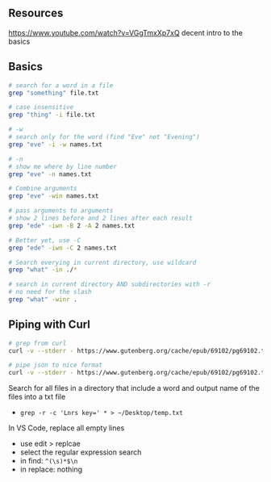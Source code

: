 
## Resources
https://www.youtube.com/watch?v=VGgTmxXp7xQ decent intro to the basics

## Basics
```sh
# search for a word in a file
grep "something" file.txt

# case insensitive
grep "thing" -i file.txt

# -w
# search only for the word (find "Eve" not "Evening")
grep "eve" -i -w names.txt

# -n 
# show me where by line number 
grep "eve" -n names.txt

# Combine arguments
grep "eve" -win names.txt

# pass arguments to arguments
# show 2 lines before and 2 lines after each result
grep "ede" -iwn -B 2 -A 2 names.txt

# Better yet, use -C
grep "ede" -iwn -C 2 names.txt

# Search everying in current directory, use wildcard
grep "what" -in ./*

# search in current directory AND subdirectories with -r 
# no need for the slash
grep "what" -winr .
```

## Piping with Curl
```sh 
# grep from curl
curl -v --stderr - https://www.gutenberg.org/cache/epub/69102/pg69102.txt | grep "website" -i

# pipe json to nice format
curl -v --stderr - https://www.gutenberg.org/cache/epub/69102/pg69102.txt | python3 -m json.tool
```

Search for all files in a directory that include a word
and output name of the files into a txt file

* `grep -r -c 'Lnrs key=' * > ~/Desktop/temp.txt`

In VS Code, replace all empty lines
* use  edit > replcae
* select the regular expression search
* in find: `^(\s)*$\n` 
* in replace: nothing

